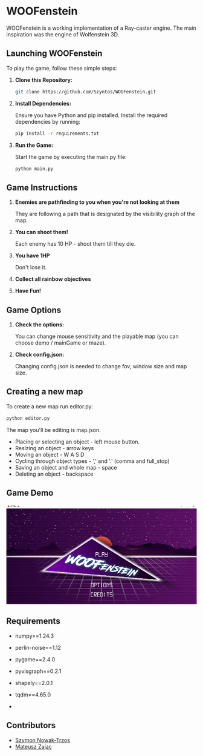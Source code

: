 # WOOFenstein

WOOFenstein is a working implementation of a Ray-caster engine. The main inspiration was the engine of Wolfenstein 3D.

## Launching WOOFenstein

To play the game, follow these simple steps:

1. **Clone this Repository:**
   ```bash
   git clone https://github.com/Szyntos/WOOFenstein.git
   
2. **Install Dependencies:**

    Ensure you have Python and pip installed. Install the required dependencies by running:

    ```bash
    pip install -r requirements.txt
    ```
3. **Run the Game:**

    Start the game by executing the main.py file:

    ```bash
    python main.py
    ```



## Game Instructions
1. **Enemies are pathfinding to you when you're not looking at them**
   
   They are following a path that is designated by the visibility graph of the map.
2. **You can shoot them!**
   
   Each enemy has 10 HP - shoot them till they die.
3. **You have 1HP**

   Don't lose it.
4. **Collect all rainbow objectives**
5. **Have Fun!**

## Game Options

1. **Check the options:**

   You can change mouse sensitivity and the playable map (you can choose demo / mainGame or maze).
   
2. **Check config.json:**

   Changing config.json is needed to change fov, window size and map size. 

## Creating a new map

To create a new map run editor.py:

 ```bash
 python editor.py
 ```

The map you'll be editing is map.json. 
 
- Placing or selecting an object - left mouse button.
- Resizing an object - arrow keys
- Moving an object - W A S D
- Cycling through object types - ',' and '.' (comma and full_stop)
- Saving an object and whole map - space
- Deleting an object - backspace

## Game Demo

<p align="center">
  <img src="https://github.com/Szyntos/WOOFenstein/blob/main/demo.gif">
</p>


## Requirements

- numpy==1.24.3

- perlin-noise==1.12

- pygame==2.4.0

- pyvisgraph==0.2.1

- shapely==2.0.1

- tqdm==4.65.0
- 
## Contributors
* [Szymon Nowak-Trzos](https://github.com/Szyntos/)
* [Mateusz Zając](https://github.com/MagrosThornrime)
